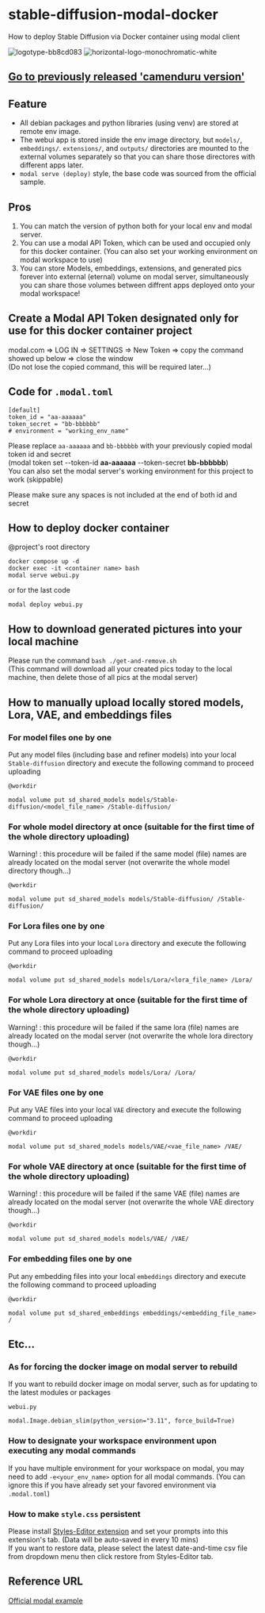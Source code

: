 # stable-diffusion-modal-docker
How to deploy Stable Diffusion via Docker container using modal client

![logotype-bb8cd083](https://github.com/Shinya-GitHub-Center/stable-diffusion-modal-docker/assets/129726604/071b609b-7ba7-4435-8da4-f22b5fa99791)
![horizontal-logo-monochromatic-white](https://github.com/Shinya-GitHub-Center/stable-diffusion-modal-docker/assets/129726604/7fcbb3c4-e62d-408b-b49b-fc4f9702952a)

## [Go to previously released 'camenduru version'](https://github.com/Shinya-GitHub-Center/stable-diffusion-modal-docker/tree/camenduru-ver)

## Feature
- All debian packages and python libraries (using venv) are stored at remote env image.
- The webui app is stored inside the env image directory, but `models/`, `embeddings/`. `extensions/`, and `outputs/` directories are mounted to the external volumes separately so that you can share those directores with different apps later.
- `modal serve (deploy)` style, the base code was sourced from the official sample.


## Pros
1. You can match the version of python both for your local env and modal server.
2. You can use a modal API Token, which can be used and occupied only for this docker container. (You can also set your working environment on modal workspace to use)
3. You can store Models, embeddings, extensions, and generated pics forever into external (eternal) volume on modal server, simultaneously you can share those volumes between diffrent apps deployed onto your modal workspace!

## Create a Modal API Token designated only for use for this docker container project
modal.com => LOG IN => SETTINGS => New Token => copy the command showed up below => close the window  
(Do not lose the copied command, this will be required later...)

## Code for `.modal.toml`
```
[default]
token_id = "aa-aaaaaa"
token_secret = "bb-bbbbbb"
# environment = "working_env_name"
```
Please replace `aa-aaaaaa` and `bb-bbbbbb` with your previously copied modal token id and secret  
(modal token set --token-id **aa-aaaaaa** --token-secret **bb-bbbbbb**)  
You can also set the modal server's working environment for this project to work (skippable)

Please make sure any spaces is not included at the end of both id and secret

## How to deploy docker container
@project's root directory
```
docker compose up -d
docker exec -it <container name> bash
modal serve webui.py
```
or for the last code
```
modal deploy webui.py
```

## How to download generated pictures into your local machine
Please run the command `bash ./get-and-remove.sh`  
(This command will download all your created pics today to the local machine, then delete those of all pics at the modal server)

## How to manually upload locally stored models, Lora, VAE, and embeddings files

### For model files one by one
Put any model files (including base and refiner models) into your local `Stable-diffusion` directory and execute the following command to proceed uploading

`@workdir`
```
modal volume put sd_shared_models models/Stable-diffusion/<model_file_name> /Stable-diffusion/
```
### For whole model directory at once  (suitable for the first time of the whole directory uploading)
Warning! : this procedure will be failed if the same model (file) names are already located on the modal server (not overwrite the whole model directory though...)

`@workdir`
```
modal volume put sd_shared_models models/Stable-diffusion/ /Stable-diffusion/
```

### For Lora files one by one
Put any Lora files into your local `Lora` directory and execute the following command to proceed uploading

`@workdir`
```
modal volume put sd_shared_models models/Lora/<lora_file_name> /Lora/
```

### For whole Lora directory at once  (suitable for the first time of the whole directory uploading)
Warning! : this procedure will be failed if the same lora (file) names are already located on the modal server (not overwrite the whole lora directory though...)

`@workdir`
```
modal volume put sd_shared_models models/Lora/ /Lora/
```

### For VAE files one by one
Put any VAE files into your local `VAE` directory and execute the following command to proceed uploading

`@workdir`
```
modal volume put sd_shared_models models/VAE/<vae_file_name> /VAE/
```

### For whole VAE directory at once  (suitable for the first time of the whole directory uploading)
Warning! : this procedure will be failed if the same VAE (file) names are already located on the modal server (not overwrite the whole VAE directory though...)

`@workdir`
```
modal volume put sd_shared_models models/VAE/ /VAE/
```

### For embedding files one by one
Put any embedding files into your local `embeddings` directory and execute the following command to proceed uploading

`@workdir`
```
modal volume put sd_shared_embeddings embeddings/<embedding_file_name> /
```

## Etc...
### As for forcing the docker image on modal server to rebuild
If you want to rebuild docker image on modal server, such as for updating to the latest modules or packages

`webui.py`
```
modal.Image.debian_slim(python_version="3.11", force_build=True)
```

### How to designate your workspace environment upon executing any modal commands
If you have multiple environment for your workspace on modal, you may need to add `-e<your_env_name>` option for all modal commands. (You can ignore this if you have already set your favored environment via `.modal.toml`)

### How to make `style.css` persistent
Please install [Styles-Editor extension](https://github.com/chrisgoringe/Styles-Editor.git) and set your prompts into this extension's tab. (Data will be auto-saved in every 10 mins)  
If you want to restore data, please select the latest date-and-time csv file from dropdown menu then click restore from Styles-Editor tab.

## Reference URL
[Official modal example](https://github.com/modal-labs/modal-examples/blob/main/06_gpu_and_ml/stable_diffusion/a1111_webui.py)

